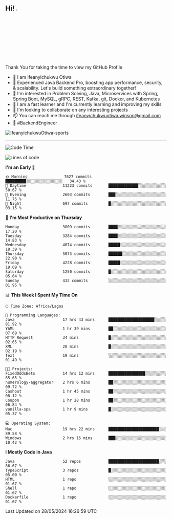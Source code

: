 <!-- BLOG-POST-LIST:START --><!-- BLOG-POST-LIST:END -->

## Hi! <img src="https://media.giphy.com/media/hvRJCLFzcasrR4ia7z/giphy.gif" width="4%"> 

Thank You for taking the time to view my GitHub Profile

- 👋 I am Ifeanyichukwu Otiwa
- 🚀 Experienced Java Backend Pro, boosting app performance, security, & scalability. Let's build something extraordinary together!
- 👀 I'm interested in Problem Solving, Java, Microservices with Spring, Spring Boot, MySQL, gRPC, REST, Kafka, git, Docker, and Kubernetes
- 🌱 I am a fast learner and I'm currently learning and improving my skills
- 💞️ I'm looking to collaborate on any interesting projects
- 📫 You can reach me through ifeanyichukwuotiwa.winson@gmail.com
- 🚀 #BackendEngineer

<p align="left" marginTop="10px"> <img src="https://komarev.com/ghpvc/?username=ifeanyichukwuOtiwa-sports&label=Profile%20views&color=0e75b6&style=for-the-badge" alt="ifeanyichukwuOtiwa-sports" /> </p>

***

<!--START_SECTION:waka-->
![Code Time](http://img.shields.io/badge/Code%20Time-2%2C570%20hrs%2044%20mins-blue)

![Lines of code](https://img.shields.io/badge/From%20Hello%20World%20I%27ve%20Written-5.7%20million%20lines%20of%20code-blue)

**I'm an Early 🐤** 

```text
🌞 Morning                7627 commits        █████████░░░░░░░░░░░░░░░░   34.43 % 
🌆 Daytime                11223 commits       █████████████░░░░░░░░░░░░   50.67 % 
🌃 Evening                2603 commits        ███░░░░░░░░░░░░░░░░░░░░░░   11.75 % 
🌙 Night                  697 commits         █░░░░░░░░░░░░░░░░░░░░░░░░   03.15 % 
```
📅 **I'm Most Productive on Thursday** 

```text
Monday                   3809 commits        ████░░░░░░░░░░░░░░░░░░░░░   17.20 % 
Tuesday                  3284 commits        ████░░░░░░░░░░░░░░░░░░░░░   14.83 % 
Wednesday                4074 commits        █████░░░░░░░░░░░░░░░░░░░░   18.39 % 
Thursday                 5073 commits        ██████░░░░░░░░░░░░░░░░░░░   22.90 % 
Friday                   4228 commits        █████░░░░░░░░░░░░░░░░░░░░   19.09 % 
Saturday                 1250 commits        █░░░░░░░░░░░░░░░░░░░░░░░░   05.64 % 
Sunday                   432 commits         ░░░░░░░░░░░░░░░░░░░░░░░░░   01.95 % 
```


📊 **This Week I Spent My Time On** 

```text
🕑︎ Time Zone: Africa/Lagos

💬 Programming Languages: 
Java                     17 hrs 43 mins      ████████████████████░░░░░   81.92 % 
YAML                     1 hr 39 mins        ██░░░░░░░░░░░░░░░░░░░░░░░   07.69 % 
HTTP Request             34 mins             █░░░░░░░░░░░░░░░░░░░░░░░░   02.65 % 
XML                      28 mins             █░░░░░░░░░░░░░░░░░░░░░░░░   02.19 % 
Text                     19 mins             ░░░░░░░░░░░░░░░░░░░░░░░░░   01.49 % 

🐱‍💻 Projects: 
FixedOddsBets            14 hrs 12 mins      ████████████████░░░░░░░░░   65.65 % 
numerology-aggregator    2 hrs 6 mins        ██░░░░░░░░░░░░░░░░░░░░░░░   09.72 % 
Cashout                  1 hr 45 mins        ██░░░░░░░░░░░░░░░░░░░░░░░   08.12 % 
Coupon                   1 hr 28 mins        ██░░░░░░░░░░░░░░░░░░░░░░░   06.84 % 
vanilla-spa              1 hr 9 mins         █░░░░░░░░░░░░░░░░░░░░░░░░   05.37 % 

💻 Operating System: 
Mac                      19 hrs 22 mins      ██████████████████████░░░   89.58 % 
Windows                  2 hrs 15 mins       ███░░░░░░░░░░░░░░░░░░░░░░   10.42 % 
```

**I Mostly Code in Java** 

```text
Java                     52 repos            ██████████████████████░░░   86.67 % 
TypeScript               3 repos             █░░░░░░░░░░░░░░░░░░░░░░░░   05.00 % 
HTML                     1 repo              ░░░░░░░░░░░░░░░░░░░░░░░░░   01.67 % 
Shell                    1 repo              ░░░░░░░░░░░░░░░░░░░░░░░░░   01.67 % 
Dockerfile               1 repo              ░░░░░░░░░░░░░░░░░░░░░░░░░   01.67 % 
```




 Last Updated on 28/05/2024 16:26:59 UTC
<!--END_SECTION:waka-->

<!--
<p align="center">
![trophy](https://github-profile-trophy.vercel.app/?username=ifeanyichukwuOtiwa-sports&theme=onedark) (https://github.com/ryo-ma/github-profile-trophy)
</p>
-->

<!---
ifeanyi-otiwa/ifeanyi-otiwa is a ✨ special ✨ repository because its `README.md` (this file) appears on your GitHub profile.
You can click the Preview link to take a look at your changes.
--->
